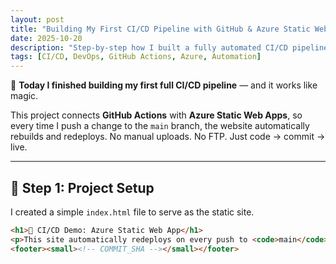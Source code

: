 ```yaml
---
layout: post
title: "Building My First CI/CD Pipeline with GitHub & Azure Static Web Apps"
date: 2025-10-20
description: "Step-by-step how I built a fully automated CI/CD pipeline that deploys every commit to Azure."
tags: [CI/CD, DevOps, GitHub Actions, Azure, Automation]
---
```


🚀 **Today I finished building my first full CI/CD pipeline** — and it works like magic.

This project connects **GitHub Actions** with **Azure Static Web Apps**, so every time I push a change to the `main` branch, the website automatically rebuilds and redeploys. No manual uploads. No FTP. Just code → commit → live.

---

## 🧱 Step 1: Project Setup

I created a simple `index.html` file to serve as the static site.

```html
<h1>🚀 CI/CD Demo: Azure Static Web App</h1>
<p>This site automatically redeploys on every push to <code>main</code>.</p>
<footer><small><!-- COMMIT_SHA --></small></footer>
